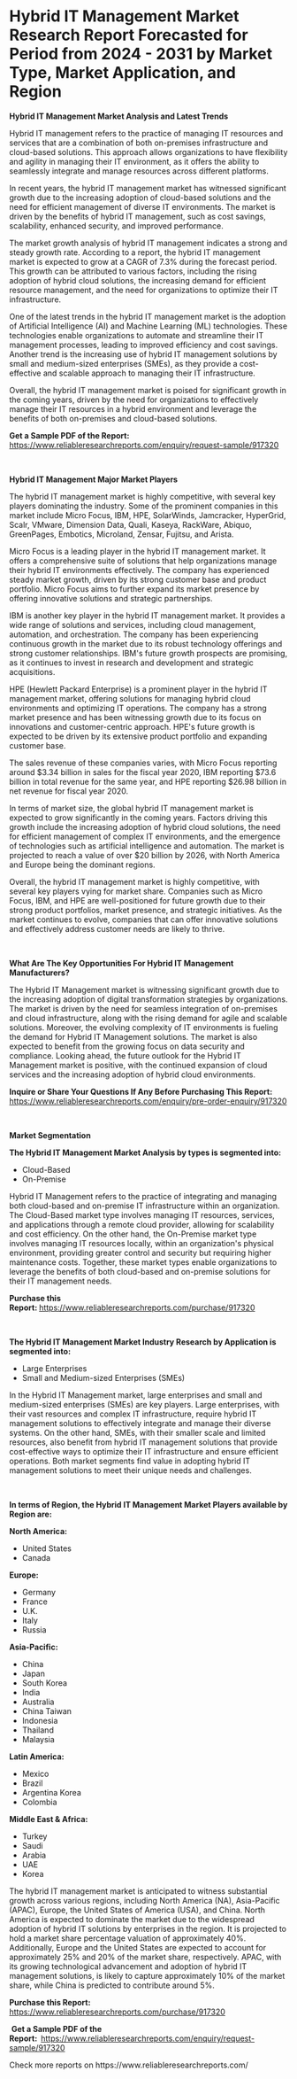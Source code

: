 <p><h1>Hybrid IT Management Market Research Report Forecasted for Period from 2024 -  2031 by Market Type, Market Application, and Region</h1></p><p><strong>Hybrid IT Management Market Analysis and Latest Trends</strong></p>
<p><p>Hybrid IT management refers to the practice of managing IT resources and services that are a combination of both on-premises infrastructure and cloud-based solutions. This approach allows organizations to have flexibility and agility in managing their IT environment, as it offers the ability to seamlessly integrate and manage resources across different platforms.</p><p>In recent years, the hybrid IT management market has witnessed significant growth due to the increasing adoption of cloud-based solutions and the need for efficient management of diverse IT environments. The market is driven by the benefits of hybrid IT management, such as cost savings, scalability, enhanced security, and improved performance.</p><p>The market growth analysis of hybrid IT management indicates a strong and steady growth rate. According to a report, the hybrid IT management market is expected to grow at a CAGR of 7.3% during the forecast period. This growth can be attributed to various factors, including the rising adoption of hybrid cloud solutions, the increasing demand for efficient resource management, and the need for organizations to optimize their IT infrastructure.</p><p>One of the latest trends in the hybrid IT management market is the adoption of Artificial Intelligence (AI) and Machine Learning (ML) technologies. These technologies enable organizations to automate and streamline their IT management processes, leading to improved efficiency and cost savings. Another trend is the increasing use of hybrid IT management solutions by small and medium-sized enterprises (SMEs), as they provide a cost-effective and scalable approach to managing their IT infrastructure.</p><p>Overall, the hybrid IT management market is poised for significant growth in the coming years, driven by the need for organizations to effectively manage their IT resources in a hybrid environment and leverage the benefits of both on-premises and cloud-based solutions.</p></p>
<p><strong>Get a Sample PDF of the Report:&nbsp;</strong> <a href="https://www.reliableresearchreports.com/enquiry/request-sample/917320">https://www.reliableresearchreports.com/enquiry/request-sample/917320</a></p>
<p>&nbsp;</p>
<p><strong>Hybrid IT Management Major Market Players</strong></p>
<p><p>The hybrid IT management market is highly competitive, with several key players dominating the industry. Some of the prominent companies in this market include Micro Focus, IBM, HPE, SolarWinds, Jamcracker, HyperGrid, Scalr, VMware, Dimension Data, Quali, Kaseya, RackWare, Abiquo, GreenPages, Embotics, Microland, Zensar, Fujitsu, and Arista.</p><p>Micro Focus is a leading player in the hybrid IT management market. It offers a comprehensive suite of solutions that help organizations manage their hybrid IT environments effectively. The company has experienced steady market growth, driven by its strong customer base and product portfolio. Micro Focus aims to further expand its market presence by offering innovative solutions and strategic partnerships.</p><p>IBM is another key player in the hybrid IT management market. It provides a wide range of solutions and services, including cloud management, automation, and orchestration. The company has been experiencing continuous growth in the market due to its robust technology offerings and strong customer relationships. IBM's future growth prospects are promising, as it continues to invest in research and development and strategic acquisitions.</p><p>HPE (Hewlett Packard Enterprise) is a prominent player in the hybrid IT management market, offering solutions for managing hybrid cloud environments and optimizing IT operations. The company has a strong market presence and has been witnessing growth due to its focus on innovations and customer-centric approach. HPE's future growth is expected to be driven by its extensive product portfolio and expanding customer base.</p><p>The sales revenue of these companies varies, with Micro Focus reporting around $3.34 billion in sales for the fiscal year 2020, IBM reporting $73.6 billion in total revenue for the same year, and HPE reporting $26.98 billion in net revenue for fiscal year 2020.</p><p>In terms of market size, the global hybrid IT management market is expected to grow significantly in the coming years. Factors driving this growth include the increasing adoption of hybrid cloud solutions, the need for efficient management of complex IT environments, and the emergence of technologies such as artificial intelligence and automation. The market is projected to reach a value of over $20 billion by 2026, with North America and Europe being the dominant regions.</p><p>Overall, the hybrid IT management market is highly competitive, with several key players vying for market share. Companies such as Micro Focus, IBM, and HPE are well-positioned for future growth due to their strong product portfolios, market presence, and strategic initiatives. As the market continues to evolve, companies that can offer innovative solutions and effectively address customer needs are likely to thrive.</p></p>
<p>&nbsp;</p>
<p><strong>What Are The Key Opportunities For Hybrid IT Management Manufacturers?</strong></p>
<p><p>The Hybrid IT Management market is witnessing significant growth due to the increasing adoption of digital transformation strategies by organizations. The market is driven by the need for seamless integration of on-premises and cloud infrastructure, along with the rising demand for agile and scalable solutions. Moreover, the evolving complexity of IT environments is fueling the demand for Hybrid IT Management solutions. The market is also expected to benefit from the growing focus on data security and compliance. Looking ahead, the future outlook for the Hybrid IT Management market is positive, with the continued expansion of cloud services and the increasing adoption of hybrid cloud environments.</p></p>
<p><strong>Inquire or Share Your Questions If Any Before Purchasing This Report:</strong> <a href="https://www.reliableresearchreports.com/enquiry/pre-order-enquiry/917320">https://www.reliableresearchreports.com/enquiry/pre-order-enquiry/917320</a></p>
<p>&nbsp;</p>
<p><strong>Market Segmentation</strong></p>
<p><strong>The Hybrid IT Management Market Analysis by types is segmented into:</strong></p>
<p><ul><li>Cloud-Based</li><li>On-Premise</li></ul></p>
<p><p>Hybrid IT Management refers to the practice of integrating and managing both cloud-based and on-premise IT infrastructure within an organization. The Cloud-Based market type involves managing IT resources, services, and applications through a remote cloud provider, allowing for scalability and cost efficiency. On the other hand, the On-Premise market type involves managing IT resources locally, within an organization's physical environment, providing greater control and security but requiring higher maintenance costs. Together, these market types enable organizations to leverage the benefits of both cloud-based and on-premise solutions for their IT management needs.</p></p>
<p><strong>Purchase this Report:&nbsp;</strong><a href="https://www.reliableresearchreports.com/purchase/917320">https://www.reliableresearchreports.com/purchase/917320</a></p>
<p>&nbsp;</p>
<p><strong>The Hybrid IT Management Market Industry Research by Application is segmented into:</strong></p>
<p><ul><li>Large Enterprises</li><li>Small and Medium-sized Enterprises (SMEs)</li></ul></p>
<p><p>In the Hybrid IT Management market, large enterprises and small and medium-sized enterprises (SMEs) are key players. Large enterprises, with their vast resources and complex IT infrastructure, require hybrid IT management solutions to effectively integrate and manage their diverse systems. On the other hand, SMEs, with their smaller scale and limited resources, also benefit from hybrid IT management solutions that provide cost-effective ways to optimize their IT infrastructure and ensure efficient operations. Both market segments find value in adopting hybrid IT management solutions to meet their unique needs and challenges.</p></p>
<p>&nbsp;</p>
<p><strong>In terms of Region, the Hybrid IT Management Market Players available by Region are:</strong></p>
<p>
    <p> <strong> North America: </strong>
        <ul>
            <li>United States</li>
            <li>Canada</li>
        </ul>
        </p> 
    <p> <strong> Europe: </strong>
        <ul>
            <li>Germany</li>
            <li>France</li>
            <li>U.K.</li>
            <li>Italy</li>
            <li>Russia</li>
        </ul>
        </p> 
    <p> <strong> Asia-Pacific: </strong>
        <ul>
            <li>China</li>
            <li>Japan</li>
            <li>South Korea</li>
            <li>India</li>
            <li>Australia</li>
            <li>China Taiwan</li>
            <li>Indonesia</li>
            <li>Thailand</li>
            <li>Malaysia</li>
        </ul>
        </p> 
    <p> <strong> Latin America: </strong>
        <ul>
            <li>Mexico</li>
            <li>Brazil</li>
            <li>Argentina Korea</li>
            <li>Colombia</li>
        </ul>
        </p> 
    <p> <strong> Middle East & Africa: </strong>
        <ul>
            <li>Turkey</li>
            <li>Saudi</li>
            <li>Arabia</li>
            <li>UAE</li>
            <li>Korea</li>
        </ul>
    </p>
    </p>
<p><p>The hybrid IT management market is anticipated to witness substantial growth across various regions, including North America (NA), Asia-Pacific (APAC), Europe, the United States of America (USA), and China. North America is expected to dominate the market due to the widespread adoption of hybrid IT solutions by enterprises in the region. It is projected to hold a market share percentage valuation of approximately 40%. Additionally, Europe and the United States are expected to account for approximately 25% and 20% of the market share, respectively. APAC, with its growing technological advancement and adoption of hybrid IT management solutions, is likely to capture approximately 10% of the market share, while China is predicted to contribute around 5%.</p></p>
<p><strong>Purchase this Report: </strong><a href="https://www.reliableresearchreports.com/purchase/917320">https://www.reliableresearchreports.com/purchase/917320</a></p>
<p>&nbsp;<strong>Get a Sample PDF of the Report:&nbsp;&nbsp;</strong><a href="https://www.reliableresearchreports.com/enquiry/request-sample/917320">https://www.reliableresearchreports.com/enquiry/request-sample/917320</a></p>
<p><strong></strong></p>
<p>Check more reports on https://www.reliableresearchreports.com/</p>